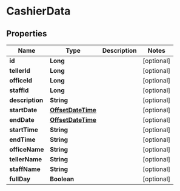 # CashierData

## Properties
Name | Type | Description | Notes
------------ | ------------- | ------------- | -------------
**id** | **Long** |  |  [optional]
**tellerId** | **Long** |  |  [optional]
**officeId** | **Long** |  |  [optional]
**staffId** | **Long** |  |  [optional]
**description** | **String** |  |  [optional]
**startDate** | [**OffsetDateTime**](OffsetDateTime.md) |  |  [optional]
**endDate** | [**OffsetDateTime**](OffsetDateTime.md) |  |  [optional]
**startTime** | **String** |  |  [optional]
**endTime** | **String** |  |  [optional]
**officeName** | **String** |  |  [optional]
**tellerName** | **String** |  |  [optional]
**staffName** | **String** |  |  [optional]
**fullDay** | **Boolean** |  |  [optional]
